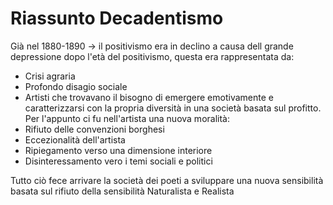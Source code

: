 # Riassunto Decadentismo

Già nel 1880-1890 -> il positivismo era in declino a causa dell grande depressione dopo l'età del positivismo, questa era rappresentata da:
- Crisi agraria
- Profondo disagio sociale
- Artisti che trovavano il bisogno di emergere emotivamente e caratterizzarsi con la propria diversità in una società basata sul profitto.
Per l'appunto ci fu nell'artista una nuova moralità:
- Rifiuto delle convenzioni borghesi
- Eccezionalità dell'artista
- Ripiegamento verso una dimensione interiore
- Disinteressamento vero i temi sociali e politici

Tutto ciò fece arrivare la società dei poeti a sviluppare una nuova sensibilità basata sul rifiuto della sensibilità Naturalista e Realista
<!--stackedit_data:
eyJoaXN0b3J5IjpbMTM2NTg3MTQyMF19
-->